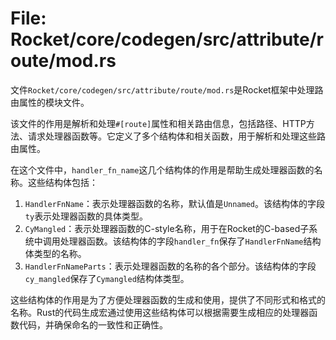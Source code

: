 # File: Rocket/core/codegen/src/attribute/route/mod.rs

文件`Rocket/core/codegen/src/attribute/route/mod.rs`是Rocket框架中处理路由属性的模块文件。

该文件的作用是解析和处理`#[route]`属性和相关路由信息，包括路径、HTTP方法、请求处理器函数等。它定义了多个结构体和相关函数，用于解析和处理这些路由属性。

在这个文件中，`handler_fn_name`这几个结构体的作用是帮助生成处理器函数的名称。这些结构体包括：
1. `HandlerFnName`：表示处理器函数的名称，默认值是`Unnamed`。该结构体的字段`ty`表示处理器函数的具体类型。
2. `CyMangled`：表示处理器函数的C-style名称，用于在Rocket的C-based子系统中调用处理器函数。该结构体的字段`handler_fn`保存了`HandlerFnName`结构体类型的名称。
3. `HandlerFnNameParts`：表示处理器函数的名称的各个部分。该结构体的字段`cy_mangled`保存了`Cymangled`结构体类型。

这些结构体的作用是为了方便处理器函数的生成和使用，提供了不同形式和格式的名称。Rust的代码生成宏通过使用这些结构体可以根据需要生成相应的处理器函数代码，并确保命名的一致性和正确性。

